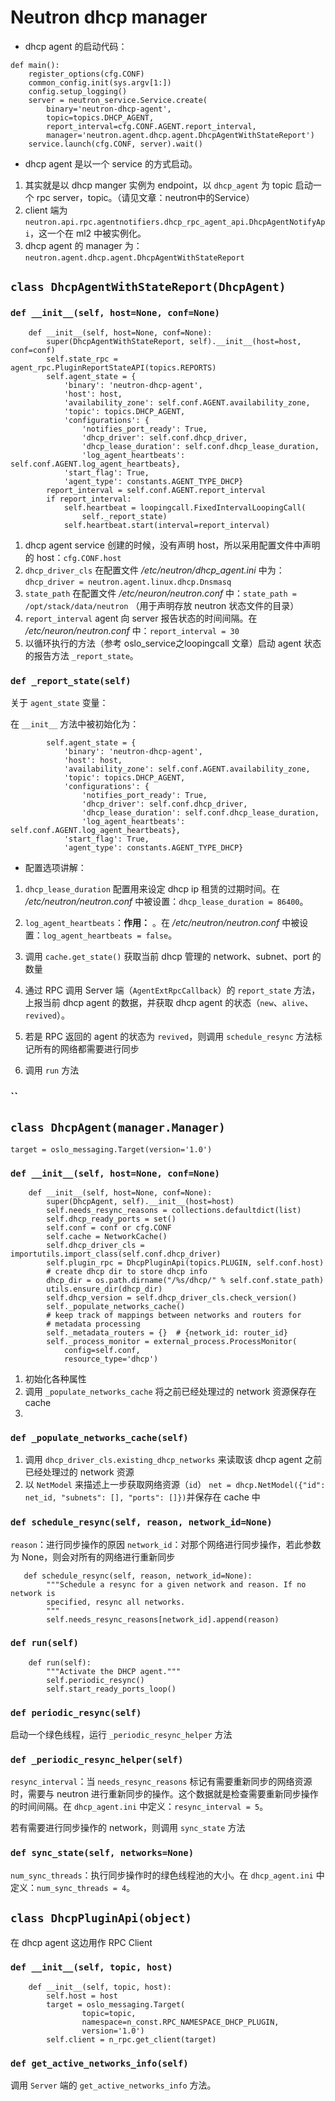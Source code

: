 # Neutron dhcp manager

* dhcp agent 的启动代码：

```
def main():
    register_options(cfg.CONF)
    common_config.init(sys.argv[1:])
    config.setup_logging()
    server = neutron_service.Service.create(
        binary='neutron-dhcp-agent',
        topic=topics.DHCP_AGENT,
        report_interval=cfg.CONF.AGENT.report_interval,
        manager='neutron.agent.dhcp.agent.DhcpAgentWithStateReport')
    service.launch(cfg.CONF, server).wait()
```

* dhcp agent 是以一个 service 的方式启动。
 1. 其实就是以 dhcp manger 实例为 endpoint，以 `dhcp_agent` 为 topic 启动一个 rpc server，topic。（请见文章：neutron中的Service）
 2. client 端为 `neutron.api.rpc.agentnotifiers.dhcp_rpc_agent_api.DhcpAgentNotifyApi`，这一个在 ml2 中被实例化。
 3. dhcp agent 的 manager 为：`neutron.agent.dhcp.agent.DhcpAgentWithStateReport`

## `class DhcpAgentWithStateReport(DhcpAgent)`

### `def __init__(self, host=None, conf=None)`

```
    def __init__(self, host=None, conf=None):
        super(DhcpAgentWithStateReport, self).__init__(host=host, conf=conf)
        self.state_rpc = agent_rpc.PluginReportStateAPI(topics.REPORTS)
        self.agent_state = {
            'binary': 'neutron-dhcp-agent',
            'host': host,
            'availability_zone': self.conf.AGENT.availability_zone,
            'topic': topics.DHCP_AGENT,
            'configurations': {
                'notifies_port_ready': True,
                'dhcp_driver': self.conf.dhcp_driver,
                'dhcp_lease_duration': self.conf.dhcp_lease_duration,
                'log_agent_heartbeats': self.conf.AGENT.log_agent_heartbeats},
            'start_flag': True,
            'agent_type': constants.AGENT_TYPE_DHCP}
        report_interval = self.conf.AGENT.report_interval
        if report_interval:
            self.heartbeat = loopingcall.FixedIntervalLoopingCall(
                self._report_state)
            self.heartbeat.start(interval=report_interval)
```

1. dhcp agent service 创建的时候，没有声明 host，所以采用配置文件中声明的 host：`cfg.CONF.host`
2. `dhcp_driver_cls` 在配置文件 */etc/neutron/dhcp_agent.ini* 中为：`dhcp_driver = neutron.agent.linux.dhcp.Dnsmasq`
3. `state_path` 在配置文件 */etc/neuron/neutron.conf* 中：`state_path = /opt/stack/data/neutron` （用于声明存放 neutron 状态文件的目录）
4. `report_interval` agent 向 server 报告状态的时间间隔。在 */etc/neuron/neutron.conf* 中：`report_interval = 30`
5. 以循环执行的方法（参考 oslo_service之loopingcall 文章）启动 agent 状态的报告方法 `_report_state`。

### `def _report_state(self)`

关于 `agent_state` 变量：

在 `__init__` 方法中被初始化为：

```
        self.agent_state = {
            'binary': 'neutron-dhcp-agent',
            'host': host,
            'availability_zone': self.conf.AGENT.availability_zone,
            'topic': topics.DHCP_AGENT,
            'configurations': {
                'notifies_port_ready': True,
                'dhcp_driver': self.conf.dhcp_driver,
                'dhcp_lease_duration': self.conf.dhcp_lease_duration,
                'log_agent_heartbeats': self.conf.AGENT.log_agent_heartbeats},
            'start_flag': True,
            'agent_type': constants.AGENT_TYPE_DHCP}
```

* 配置选项讲解：
 1. `dhcp_lease_duration` 配置用来设定 dhcp ip 租赁的过期时间。在 */etc/neutron/neutron.conf* 中被设置：`dhcp_lease_duration = 86400`。
 2. `log_agent_heartbeats`：**作用：**   。在 */etc/neutron/neutron.conf* 中被设置：`log_agent_heartbeats = false`。

1. 调用 `cache.get_state()` 获取当前 dhcp 管理的 network、subnet、port 的数量
2. 通过 RPC 调用 Server 端（`AgentExtRpcCallback`）的 `report_state` 方法，上报当前 dhcp agent 的数据，并获取 dhcp agent 的状态（`new`、`alive`、`revived`）。
3. 若是 RPC 返回的 agent 的状态为 `revived`，则调用 `schedule_resync` 方法标记所有的网络都需要进行同步
4. 调用 `run` 方法


### ``












## `class DhcpAgent(manager.Manager)`

`target = oslo_messaging.Target(version='1.0')`

### `def __init__(self, host=None, conf=None)`

```
    def __init__(self, host=None, conf=None):
        super(DhcpAgent, self).__init__(host=host)
        self.needs_resync_reasons = collections.defaultdict(list)
        self.dhcp_ready_ports = set()
        self.conf = conf or cfg.CONF
        self.cache = NetworkCache()
        self.dhcp_driver_cls = importutils.import_class(self.conf.dhcp_driver)
        self.plugin_rpc = DhcpPluginApi(topics.PLUGIN, self.conf.host)
        # create dhcp dir to store dhcp info
        dhcp_dir = os.path.dirname("/%s/dhcp/" % self.conf.state_path)
        utils.ensure_dir(dhcp_dir)
        self.dhcp_version = self.dhcp_driver_cls.check_version()
        self._populate_networks_cache()
        # keep track of mappings between networks and routers for
        # metadata processing
        self._metadata_routers = {}  # {network_id: router_id}
        self._process_monitor = external_process.ProcessMonitor(
            config=self.conf,
            resource_type='dhcp')
```

1. 初始化各种属性
2. 调用 `_populate_networks_cache` 将之前已经处理过的 network 资源保存在 cache 
3. 


### `def _populate_networks_cache(self)`

1. 调用 `dhcp_driver_cls.existing_dhcp_networks` 来读取该 dhcp agent 之前已经处理过的 network 资源
2. 以 `NetModel` 来描述上一步获取网络资源（`id`） `net = dhcp.NetModel({"id": net_id, "subnets": [], "ports": []})`并保存在 cache 中

### `def schedule_resync(self, reason, network_id=None)`

`reason`：进行同步操作的原因
`network_id`：对那个网络进行同步操作，若此参数为 None，则会对所有的网络进行重新同步

```
   def schedule_resync(self, reason, network_id=None):
        """Schedule a resync for a given network and reason. If no network is
        specified, resync all networks.
        """
        self.needs_resync_reasons[network_id].append(reason)
```

### `def run(self)`

```
    def run(self):
        """Activate the DHCP agent."""
        self.periodic_resync()
        self.start_ready_ports_loop()
```

### `def periodic_resync(self)`

启动一个绿色线程，运行 `_periodic_resync_helper` 方法

### `def _periodic_resync_helper(self)`

`resync_interval`：当 `needs_resync_reasons` 标记有需要重新同步的网络资源时，需要与 neutron 进行重新同步的操作。这个数据就是检查需要重新同步操作的时间间隔。在 `dhcp_agent.ini` 中定义：`resync_interval = 5`。

若有需要进行同步操作的 network，则调用 `sync_state` 方法

### `def sync_state(self, networks=None)`

`num_sync_threads`：执行同步操作时的绿色线程池的大小。在 `dhcp_agent.ini` 中定义：`num_sync_threads = 4`。








## `class DhcpPluginApi(object)`

在 dhcp agent 这边用作 RPC Client

### `def __init__(self, topic, host)`

```
    def __init__(self, topic, host):
        self.host = host
        target = oslo_messaging.Target(
                topic=topic,
                namespace=n_const.RPC_NAMESPACE_DHCP_PLUGIN,
                version='1.0')
        self.client = n_rpc.get_client(target)
```

### `def get_active_networks_info(self)`

调用 `Server` 端的 `get_active_networks_info` 方法。












